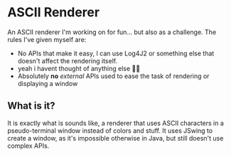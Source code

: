 # ASCII Renderer

An ASCII renderer I'm working on for fun... but also as a challenge. The rules I've given myself are:

- No APIs that make it easy, I can use Log4J2 or something else that doesn't affect the rendering itself.
- yeah i havent thought of anything else 🤷‍♂️
- Absolutely **no** *external* APIs used to ease the task of rendering or displaying a window

## What is it?

It is exactly what is sounds like, a renderer that uses ASCII characters in a pseudo-terminal window instead of colors and stuff.
It uses JSwing to create a window, as it's impossible otherwise in Java, but still doesn't use complex APIs.
